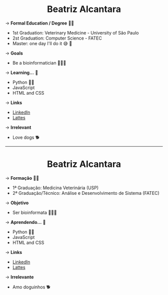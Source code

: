 <h1 align="center">Beatriz Alcantara </h1>

&rarr; __Formal Education / Degree__ :woman_student:
* 1st Graduation: Veterinary Medicine - University of São Paulo
* 2st Graduation: Computer Science - FATEC
* Master: one day I'll do it :sweat_smile: :muscle:

&rarr; __Goals__ 
*  Be a bioinformatician :woman_scientist::dna:

&rarr; __Learning...__ :paw_prints:
* Python :snake::white_heart:
* JavaScript
* HTML and CSS

&rarr; __Links__
* [LinkedIn](https://www.linkedin.com/in/beatriz-alcantara-8a750b159/)
* [Lattes](http://lattes.cnpq.br/4030442243713832)

&rarr; __Irrelevant__
 * Love dogs :dog2:


---
<h1 align="center">Beatriz Alcantara </h1>

&rarr; __Formação__ :woman_student:
* 1ª Graduação: Medicina Veterinária (USP)
* 2ª Graduação/Técnico: Análise e Desenvolvimento de Sistema (FATEC)

&rarr; __Objetivo__ 
*  Ser bioinformata :woman_scientist::dna:

&rarr; __Aprendendo...__ :paw_prints:
* Python :snake::white_heart:
* JavaScript
* HTML and CSS

&rarr; __Links__
* [LinkedIn](https://www.linkedin.com/in/beatriz-alcantara-8a750b159/)
* [Lattes](http://lattes.cnpq.br/4030442243713832)

&rarr; __Irrelevante__
 * Amo doguinhos :dog2:
